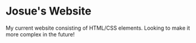 # Josue's Website
My current website consisting of HTML/CSS elements. Looking to make it more complex in the future!

